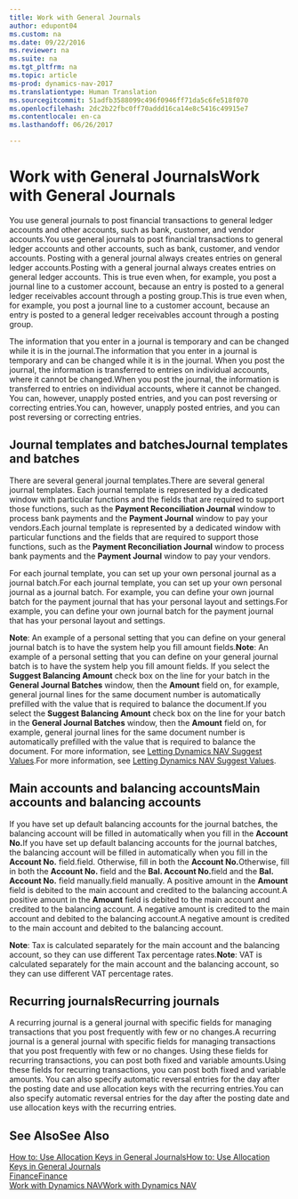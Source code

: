 ```yaml
---
title: Work with General Journals
author: edupont04
ms.custom: na
ms.date: 09/22/2016
ms.reviewer: na
ms.suite: na
ms.tgt_pltfrm: na
ms.topic: article
ms-prod: dynamics-nav-2017
ms.translationtype: Human Translation
ms.sourcegitcommit: 51adfb3588099c496f0946ff71da5c6fe518f070
ms.openlocfilehash: 2dc2b22fbc0ff70addd16ca14e8c5416c49915e7
ms.contentlocale: en-ca
ms.lasthandoff: 06/26/2017

---
```


# <a name="work-with-general-journals"></a><span data-ttu-id="c83ec-102">Work with General Journals</span><span class="sxs-lookup"><span data-stu-id="c83ec-102">Work with General Journals</span></span>
<span data-ttu-id="c83ec-103">You use general journals to post financial transactions to general ledger accounts and other accounts, such as bank, customer, and vendor accounts.</span><span class="sxs-lookup"><span data-stu-id="c83ec-103">You use general journals to post financial transactions to general ledger accounts and other accounts, such as bank, customer, and vendor accounts.</span></span> <span data-ttu-id="c83ec-104">Posting with a general journal always creates entries on general ledger accounts.</span><span class="sxs-lookup"><span data-stu-id="c83ec-104">Posting with a general journal always creates entries on general ledger accounts.</span></span> <span data-ttu-id="c83ec-105">This is true even when, for example, you post a journal line to a customer account, because an entry is posted to a general ledger receivables account through a posting group.</span><span class="sxs-lookup"><span data-stu-id="c83ec-105">This is true even when, for example, you post a journal line to a customer account, because an entry is posted to a general ledger receivables account through a posting group.</span></span>

<span data-ttu-id="c83ec-106">The information that you enter in a journal is temporary and can be changed while it is in the journal.</span><span class="sxs-lookup"><span data-stu-id="c83ec-106">The information that you enter in a journal is temporary and can be changed while it is in the journal.</span></span> <span data-ttu-id="c83ec-107">When you post the journal, the information is transferred to entries on individual accounts, where it cannot be changed.</span><span class="sxs-lookup"><span data-stu-id="c83ec-107">When you post the journal, the information is transferred to entries on individual accounts, where it cannot be changed.</span></span> <span data-ttu-id="c83ec-108">You can, however, unapply posted entries, and you can post reversing or correcting entries.</span><span class="sxs-lookup"><span data-stu-id="c83ec-108">You can, however, unapply posted entries, and you can post reversing or correcting entries.</span></span>

## <a name="journal-templates-and-batches"></a><span data-ttu-id="c83ec-109">Journal templates and batches</span><span class="sxs-lookup"><span data-stu-id="c83ec-109">Journal templates and batches</span></span>
<span data-ttu-id="c83ec-110">There are several general journal templates.</span><span class="sxs-lookup"><span data-stu-id="c83ec-110">There are several general journal templates.</span></span> <span data-ttu-id="c83ec-111">Each journal template is represented by a dedicated window with particular functions and the fields that are required to support those functions, such as the **Payment Reconciliation Journal** window to process bank payments and the **Payment Journal** window to pay your vendors.</span><span class="sxs-lookup"><span data-stu-id="c83ec-111">Each journal template is represented by a dedicated window with particular functions and the fields that are required to support those functions, such as the **Payment Reconciliation Journal** window to process bank payments and the **Payment Journal** window to pay your vendors.</span></span>

<span data-ttu-id="c83ec-112">For each journal template, you can set up your own personal journal as a journal batch.</span><span class="sxs-lookup"><span data-stu-id="c83ec-112">For each journal template, you can set up your own personal journal as a journal batch.</span></span> <span data-ttu-id="c83ec-113">For example, you can define your own journal batch for the payment journal that has your personal layout and settings.</span><span class="sxs-lookup"><span data-stu-id="c83ec-113">For example, you can define your own journal batch for the payment journal that has your personal layout and settings.</span></span>

<span data-ttu-id="c83ec-114">**Note**: An example of a personal setting that you can define on your general journal batch is to have the system help you fill amount fields.</span><span class="sxs-lookup"><span data-stu-id="c83ec-114">**Note**: An example of a personal setting that you can define on your general journal batch is to have the system help you fill amount fields.</span></span> <span data-ttu-id="c83ec-115">If you select the **Suggest Balancing Amount** check box on the line for your batch in the **General Journal Batches** window, then the **Amount** field on, for example, general journal lines for the same document number is automatically prefilled with the value that is required to balance the document.</span><span class="sxs-lookup"><span data-stu-id="c83ec-115">If you select the **Suggest Balancing Amount** check box on the line for your batch in the **General Journal Batches** window, then the **Amount** field on, for example, general journal lines for the same document number is automatically prefilled with the value that is required to balance the document.</span></span> <span data-ttu-id="c83ec-116">For more information, see [Letting Dynamics NAV Suggest Values](ui-let-system-suggest-values.md).</span><span class="sxs-lookup"><span data-stu-id="c83ec-116">For more information, see [Letting Dynamics NAV Suggest Values](ui-let-system-suggest-values.md).</span></span>

## <a name="main-accounts-and-balancing-accounts"></a><span data-ttu-id="c83ec-117">Main accounts and balancing accounts</span><span class="sxs-lookup"><span data-stu-id="c83ec-117">Main accounts and balancing accounts</span></span>
<span data-ttu-id="c83ec-118">If you have set up default balancing accounts for the journal batches, the balancing account will be filled in automatically when you fill in the **Account No.**</span><span class="sxs-lookup"><span data-stu-id="c83ec-118">If you have set up default balancing accounts for the journal batches, the balancing account will be filled in automatically when you fill in the **Account No.**</span></span> <span data-ttu-id="c83ec-119">field.</span><span class="sxs-lookup"><span data-stu-id="c83ec-119">field.</span></span> <span data-ttu-id="c83ec-120">Otherwise, fill in both the **Account No.**</span><span class="sxs-lookup"><span data-stu-id="c83ec-120">Otherwise, fill in both the **Account No.**</span></span> <span data-ttu-id="c83ec-121">field and the **Bal. Account No.**</span><span class="sxs-lookup"><span data-stu-id="c83ec-121">field and the **Bal. Account No.**</span></span> <span data-ttu-id="c83ec-122">field manually.</span><span class="sxs-lookup"><span data-stu-id="c83ec-122">field manually.</span></span> <span data-ttu-id="c83ec-123">A positive amount in the **Amount** field is debited to the main account and credited to the balancing account.</span><span class="sxs-lookup"><span data-stu-id="c83ec-123">A positive amount in the **Amount** field is debited to the main account and credited to the balancing account.</span></span> <span data-ttu-id="c83ec-124">A negative amount is credited to the main account and debited to the balancing account.</span><span class="sxs-lookup"><span data-stu-id="c83ec-124">A negative amount is credited to the main account and debited to the balancing account.</span></span>

<span data-ttu-id="c83ec-125">**Note**: Tax is calculated separately for the main account and the balancing account, so they can use different Tax percentage rates.</span><span class="sxs-lookup"><span data-stu-id="c83ec-125">**Note**: VAT is calculated separately for the main account and the balancing account, so they can use different VAT percentage rates.</span></span>

## <a name="recurring-journals"></a><span data-ttu-id="c83ec-126">Recurring journals</span><span class="sxs-lookup"><span data-stu-id="c83ec-126">Recurring journals</span></span>
<span data-ttu-id="c83ec-127">A recurring journal is a general journal with specific fields for managing transactions that you post frequently with few or no changes.</span><span class="sxs-lookup"><span data-stu-id="c83ec-127">A recurring journal is a general journal with specific fields for managing transactions that you post frequently with few or no changes.</span></span> <span data-ttu-id="c83ec-128">Using these fields for recurring transactions, you can post both fixed and variable amounts.</span><span class="sxs-lookup"><span data-stu-id="c83ec-128">Using these fields for recurring transactions, you can post both fixed and variable amounts.</span></span> <span data-ttu-id="c83ec-129">You can also specify automatic reversal entries for the day after the posting date and use allocation keys with the recurring entries.</span><span class="sxs-lookup"><span data-stu-id="c83ec-129">You can also specify automatic reversal entries for the day after the posting date and use allocation keys with the recurring entries.</span></span>

## <a name="see-also"></a><span data-ttu-id="c83ec-130">See Also</span><span class="sxs-lookup"><span data-stu-id="c83ec-130">See Also</span></span>
[<span data-ttu-id="c83ec-131">How to: Use Allocation Keys in General Journals</span><span class="sxs-lookup"><span data-stu-id="c83ec-131">How to: Use Allocation Keys in General Journals</span></span>](ui-how-use-allocation-keys-general-journals.md)  
[<span data-ttu-id="c83ec-132">Finance</span><span class="sxs-lookup"><span data-stu-id="c83ec-132">Finance</span></span>](finance-setup.md)  
[<span data-ttu-id="c83ec-133">Work with Dynamics NAV</span><span class="sxs-lookup"><span data-stu-id="c83ec-133">Work with Dynamics NAV</span></span>](ui-work-product.md)

